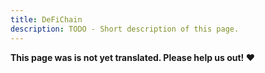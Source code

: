 ```yaml
---
title: DeFiChain
description: TODO - Short description of this page.
---
```


**This page was is not yet translated. Please help us out! ❤**
